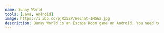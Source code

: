 ```yaml
---
name: Bunny World
tools: [Java, Android]
image: https://i.ibb.co/pjRz5ZP/Wechat-IMG62.jpg
description: Bunny World is an Escape Room game on Android. You need to help the bunny escape from the underground. 
---
```


